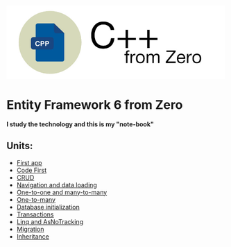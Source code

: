 [![Logo](https://raw.githubusercontent.com/ogycode/CPPFromZero/master/merch/logo.jpg)](https://github.com/ogycode/CPPFromZero)

# Entity Framework 6 from Zero
**I study the technology and this is my "note-book"**

## Units:
  - [First app](https://github.com/verloka/EF6FromZero/tree/master/src/Chapter_1/Chapter_1)
  - [Code First](https://github.com/verloka/EF6FromZero/tree/master/src/Chapter_2)
  - [CRUD](https://github.com/verloka/EF6FromZero/blob/master/src/Chapter_3/CRUD.cs)
  - [Navigation and data loading](https://github.com/verloka/EF6FromZero/blob/master/src/Chapter_3/DataLoading.cs)
  - [One-to-one and many-to-many](https://github.com/verloka/EF6FromZero/blob/master/src/Chapter_3/Relationships.cs)
  - [One-to-many](https://github.com/verloka/EF6FromZero/blob/master/src/Chapter_3/DataLoading.cs)
  - [Database initialization](https://github.com/verloka/EF6FromZero/blob/master/src/Chapter_3/Core/DBInittializer.cs)
  - [Transactions](https://github.com/verloka/EF6FromZero/blob/master/src/Chapter_3/Transactions.cs)
  - [Linq and AsNoTracking](https://github.com/verloka/EFFromZero/blob/master/src/Chapter_4/Program.cs)
  - [Migration](https://github.com/verloka/EFFromZero/blob/master/src/Chapter_5/Program.cs)
  - [Inheritance](https://github.com/verloka/EFFromZero/blob/master/src/Chapter_6/Program.cs)